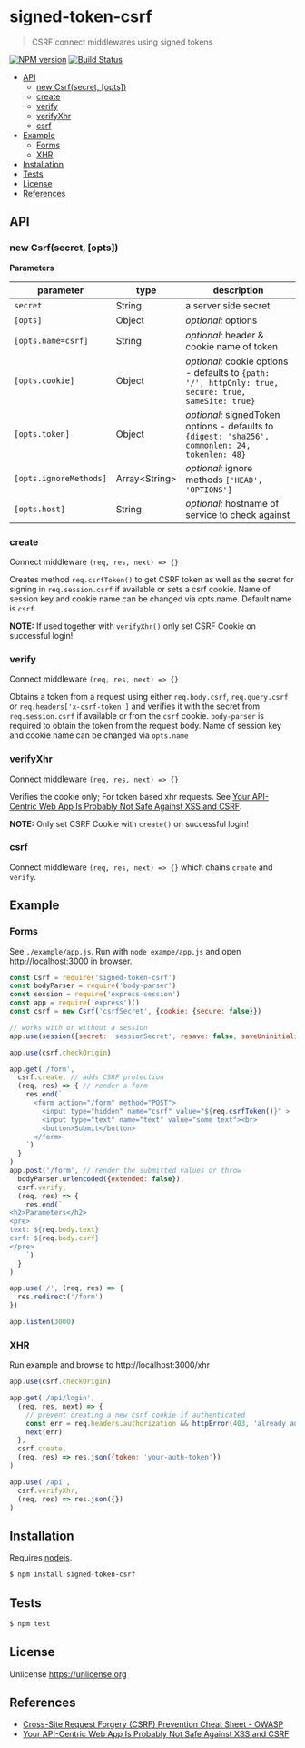 # signed-token-csrf

> CSRF connect middlewares using signed tokens

[![NPM version](https://badge.fury.io/js/signed-token-csrf.svg)](https://www.npmjs.com/package/signed-token-csrf/)
[![Build Status](https://secure.travis-ci.org/commenthol/signed-token-csrf.svg?branch=master)](https://travis-ci.org/commenthol/signed-token-csrf)

<!-- !toc (minlevel=2) -->

* [API](#api)
  * [new Csrf(secret, [opts])](#new-csrfsecret-opts)
  * [create](#create)
  * [verify](#verify)
  * [verifyXhr](#verifyxhr)
  * [csrf](#csrf)
* [Example](#example)
  * [Forms](#forms)
  * [XHR](#xhr)
* [Installation](#installation)
* [Tests](#tests)
* [License](#license)
* [References](#references)

<!-- toc! -->

## API

### new Csrf(secret, [opts])

**Parameters**

| parameter              | type   | description |
| ---------------------- | ------ | ----------- |
| `secret`               | String | a server side secret |
| `[opts]`               | Object | _optional:_ options |
| `[opts.name=csrf]`     | String | _optional:_ header &amp; cookie name of token |
| `[opts.cookie]`        | Object | _optional:_ cookie options - defaults to  `{path: '/', httpOnly: true, secure: true, sameSite: true}` |
| `[opts.token]`         | Object | _optional:_ signedToken options - defaults to `{digest: 'sha256', commonlen: 24, tokenlen: 48}` |
| `[opts.ignoreMethods]` | Array&lt;String&gt; | _optional:_ ignore methods `['HEAD', 'OPTIONS']` |
| `[opts.host]`          | String | _optional:_ hostname of service to check against |

### create

Connect middleware `(req, res, next) => {}`

Creates method `req.csrfToken()` to get CSRF token as well as the secret for
signing in `req.session.csrf` if available or sets a csrf cookie.
Name of session key and cookie name can be changed via opts.name.
Default name is `csrf`.

**NOTE:** If used together with `verifyXhr()` only set CSRF Cookie on successful login!

### verify

Connect middleware `(req, res, next) => {}`

Obtains a token from a request using either `req.body.csrf`, `req.query.csrf` or `req.headers['x-csrf-token']` and verifies it with the secret from `req.session.csrf` if available or from the `csrf` cookie.
`body-parser` is required to obtain the token from the request body.
Name of session key and cookie name can be changed via `opts.name`

### verifyXhr

Connect middleware `(req, res, next) => {}`

Verifies the cookie only; For token based xhr requests.
See [Your API-Centric Web App Is Probably Not Safe Against XSS and CSRF][].

**NOTE:** Only set CSRF Cookie with `create()` on successful login!

### csrf

Connect middleware `(req, res, next) => {}` which chains `create` and `verify`.


## Example

### Forms

See `./example/app.js`. Run with `node exampe/app.js` and open http://localhost:3000 in browser.

```js
const Csrf = require('signed-token-csrf')
const bodyParser = require('body-parser')
const session = require('express-session')
const app = require('express')()
const csrf = new Csrf('csrfSecret', {cookie: {secure: false}})

// works with or without a session
app.use(session({secret: 'sessionSecret', resave: false, saveUninitialized: true}))

app.use(csrf.checkOrigin)

app.get('/form',
  csrf.create, // adds CSRF protection
  (req, res) => { // render a form
    res.end(`
      <form action="/form" method="POST">
        <input type="hidden" name="csrf" value="${req.csrfToken()}" >
        <input type="text" name="text" value="some text"><br>
        <button>Submit</button>
      </form>
    `)
  }
)
app.post('/form', // render the submitted values or throw
  bodyParser.urlencoded({extended: false}),
  csrf.verify,
  (req, res) => {
    res.end(`
<h2>Parameters</h2>
<pre>
text: ${req.body.text}
csrf: ${req.body.csrf}
</pre>
    `)
  }
)

app.use('/', (req, res) => {
  res.redirect('/form')
})

app.listen(3000)
```

### XHR

Run example and browse to http://localhost:3000/xhr

```js
app.use(csrf.checkOrigin)

app.get('/api/login',
  (req, res, next) => {
    // prevent creating a new csrf cookie if authenticated
    const err = req.headers.authorization && httpError(403, 'already authenticated')
    next(err)
  },
  csrf.create,
  (req, res) => res.json({token: 'your-auth-token'})
)

app.use('/api',
  csrf.verifyXhr,
  (req, res) => res.json({})
)
```

## Installation

Requires [nodejs](http://nodejs.org/).

```sh
$ npm install signed-token-csrf
```


## Tests

```sh
$ npm test
```


## License

Unlicense <https://unlicense.org>


## References

<!-- !ref -->

* [Cross-Site Request Forgery (CSRF) Prevention Cheat Sheet - OWASP][Cross-Site Request Forgery (CSRF) Prevention Cheat Sheet - OWASP]
* [Your API-Centric Web App Is Probably Not Safe Against XSS and CSRF][Your API-Centric Web App Is Probably Not Safe Against XSS and CSRF]

<!-- ref! -->

[Cross-Site Request Forgery (CSRF) Prevention Cheat Sheet - OWASP]: https://www.owasp.org/index.php/Cross-Site_Request_Forgery_(CSRF)_Prevention_Cheat_Sheet
[Your API-Centric Web App Is Probably Not Safe Against XSS and CSRF]: http://www.redotheweb.com/2015/11/09/api-security.html
